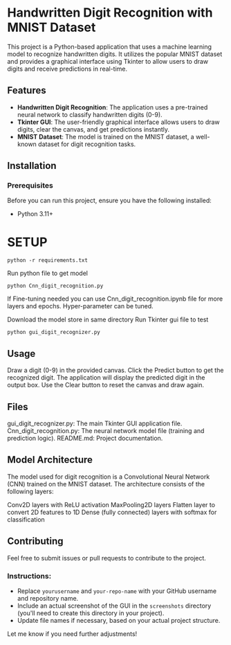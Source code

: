 
# Handwritten Digit Recognition with MNIST Dataset

This project is a Python-based application that uses a machine learning model to recognize handwritten digits. It utilizes the popular MNIST dataset and provides a graphical interface using Tkinter to allow users to draw digits and receive predictions in real-time.

## Features

- **Handwritten Digit Recognition**: The application uses a pre-trained neural network to classify handwritten digits (0-9).
- **Tkinter GUI**: The user-friendly graphical interface allows users to draw digits, clear the canvas, and get predictions instantly.
- **MNIST Dataset**: The model is trained on the MNIST dataset, a well-known dataset for digit recognition tasks.

## Installation

### Prerequisites

Before you can run this project, ensure you have the following installed:

- Python 3.11+

# SETUP
```
python -r requirements.txt
```
Run python file to get model
```
python Cnn_digit_recognition.py
```
If Fine-tuning needed you can use Cnn_digit_recognition.ipynb file for more layers and epochs.
Hyper-parameter can be tuned.

Download the model store in same directory
Run Tkinter gui file to test
```
python gui_digit_recognizer.py
```
## Usage
Draw a digit (0-9) in the provided canvas.
Click the Predict button to get the recognized digit.
The application will display the predicted digit in the output box.
Use the Clear button to reset the canvas and draw again.

## Files
gui_digit_recognizer.py: The main Tkinter GUI application file.
Cnn_digit_recognition.py: The neural network model file (training and prediction logic).
README.md: Project documentation.

## Model Architecture
The model used for digit recognition is a Convolutional Neural Network (CNN) trained on the MNIST dataset. The architecture consists of the following layers:

Conv2D layers with ReLU activation
MaxPooling2D layers
Flatten layer to convert 2D features to 1D
Dense (fully connected) layers with softmax for classification
## Contributing
Feel free to submit issues or pull requests to contribute to the project.

### Instructions:
- Replace `yourusername` and `your-repo-name` with your GitHub username and repository name.
- Include an actual screenshot of the GUI in the `screenshots` directory (you'll need to create this directory in your project).
- Update file names if necessary, based on your actual project structure.

Let me know if you need further adjustments!

